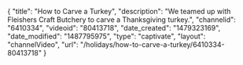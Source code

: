 {
    "title": "How to Carve a Turkey",
    "description": "We teamed up with Fleishers Craft Butchery to carve a Thanksgiving turkey.",
    "channelid": "6410334",
    "videoid": "80413718",
    "date_created": "1479323169",
    "date_modified": "1487795975",
    "type": "captivate",
    "layout": "channelVideo",
    "url": "\/holidays\/how-to-carve-a-turkey\/6410334-80413718"
}
